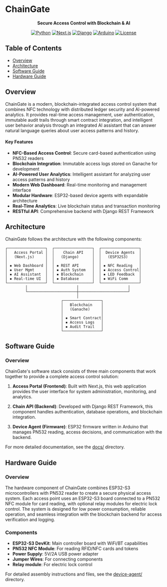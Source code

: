 # ChainGate
<div align="center">

**Secure Access Control with Blockchain & AI**

[![Python](https://img.shields.io/badge/Python-3.8+-blue.svg)](https://python.org)
[![Next.js](https://img.shields.io/badge/Next.js-15.2.4-black.svg)](https://nextjs.org)
[![Django](https://img.shields.io/badge/Django-5.2.1-green.svg)](https://djangoproject.com)
[![Arduino](https://img.shields.io/badge/Arduino-ESP32-orange.svg)](https://arduino.cc)
[![License](https://img.shields.io/badge/License-MIT-yellow.svg)](LICENSE)

</div>

## Table of Contents

- [Overview](#overview)
- [Architecture](#architecture)
- [Software Guide](#software-guide)
- [Hardware Guide](#hardware-guide)

## Overview

ChainGate is a modern, blockchain-integrated access control system that combines NFC technology with distributed ledger security and AI-powered analytics. It provides real-time access management, user authentication, immutable audit trails through smart contract integration, and intelligent user behavior analysis through an integrated AI assistant that can answer natural language queries about user access patterns and history.

#### Key Features

- **NFC-Based Access Control**: Secure card-based authentication using PN532 readers
- **Blockchain Integration**: Immutable access logs stored on Ganache for development
- **AI-Powered User Analytics**: Intelligent assistant for analyzing user access patterns and history
- **Modern Web Dashboard**: Real-time monitoring and management interface
- **Modular Hardware**: ESP32-based device agents with expandable architecture
- **Real-Time Analytics**: Live blockchain status and transaction monitoring
- **RESTful API**: Comprehensive backend with Django REST Framework

## Architecture

ChainGate follows the architecture with the following components:

```
┌─────────────────┐  ┌─────────────────┐  ┌─────────────────┐
│   Access Portal │  │    Chain API    │  │  Device Agents  │
│   (Next.js)     │  │   (Django)      │  │   (ESP32S3)     │
│                 │  │                 │  │                 │
│ ▪ Web Dashboard │  │ ▪ REST API      │  │ ▪ NFC Reading   │
│ ▪ User Mgmt     │  │ ▪ Auth System   │  │ ▪ Access Control│
│ ▪ AI Assistant  │  │ ▪ Blockchain    │  │ ▪ LED Feedback  │
│ ▪ Real-time UI  │  │ ▪ Database      │  │ ▪ WiFi Comm     │
└─────────────────┘  └─────────────────┘  └─────────────────┘
         │                      │                      │
         └──────────────────────┼──────────────────────┘
                                │
                         ┌─────────────────┐
                         │   Blockchain    │
                         │   (Ganache)     │
                         │                 │
                         │ ▪ Smart Contract│
                         │ ▪ Access Logs   │
                         │ ▪ Audit Trail   │
                         └─────────────────┘
```

## Software Guide
### Overview
ChainGate's software stack consists of three main components that work together to provide a complete access control solution:

1. **Access Portal (Frontend)**: Built with Next.js, this web application provides the user interface for system administration, monitoring, and analytics.

2. **Chain API (Backend)**: Developed with Django REST Framework, this component handles authentication, database operations, and blockchain integration.

3. **Device Agent (Firmware)**: ESP32 firmware written in Arduino that manages PN532 reading, access decisions, and communication with the backend.

For more detailed documentation, see the [docs/](/docs/) directory.
## Hardware Guide

### Overview
The hardware component of ChainGate combines ESP32-S3 microcontrollers with PN532 reader to create a secure physical access system. Each access point uses an ESP32-S3 board connected to a PN532 NFC module for card reading, with optional relay modules for electric lock control. The system is designed for low power consumption, reliable operation, and seamless integration with the blockchain backend for access verification and logging.

### Components

- **ESP32-S3 DevKit**: Main controller board with WiFi/BT capabilities
- **PN532 NFC Module**: For reading RFID/NFC cards and tokens
- **Power Supply**: 5V/2A USB power adapter
- **Jumper Wires**: For connecting components
- **Relay module**:  For electric lock control


For detailed assembly instructions and files, see the [device-agent/](/device-agent/) directory.